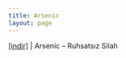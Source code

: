 ```yaml
---
title: Arsenic
layout: page
---
```

<a href="https://cloud.mail.ru/public/a537baaea9a8/Arsenic%20-%20Ruhsatsiz%20Silah" target="_blank">[indir]</a>   |   Arsenic &#8211; Ruhsatsız Silah